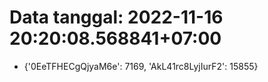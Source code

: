 # Data tanggal: 2022-11-16 20:20:08.568841+07:00

* {'0EeTFHECgQjyaM6e': 7169, 'AkL41rc8LyjIurF2': 15855}

